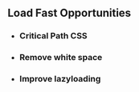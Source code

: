 ## Load Fast Opportunities

- ### Critical Path CSS
- ### Remove white space
- ### Improve lazyloading
